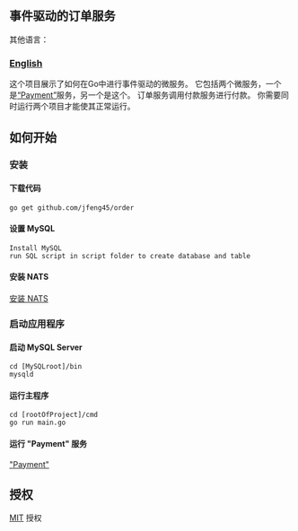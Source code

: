 ##  事件驱动的订单服务

其他语言：

### **[English](README.md)**

这个项目展示了如何在Go中进行事件驱动的微服务。 它包括两个微服务，一个是[“Payment”](https://github.com/jfeng45/payment)服务，另一个是这个。 订单服务调用付款服务进行付款。 你需要同时运行两个项目才能使其正常运行。

## 如何开始

### 安装

#### 下载代码

```
go get github.com/jfeng45/order
```

#### 设置 MySQL

```
Install MySQL
run SQL script in script folder to create database and table
```
#### 安装 NATS

[安装 NATS](https://docs.nats.io/nats-server/installation)

### 启动应用程序

#### 启动 MySQL Server
```
cd [MySQLroot]/bin
mysqld
```
#### 运行主程序
```
cd [rootOfProject]/cmd
go run main.go
```
#### 运行 "Payment" 服务

["Payment"](https://github.com/jfeng45/payment)

## 授权

[MIT](LICENSE.txt) 授权


